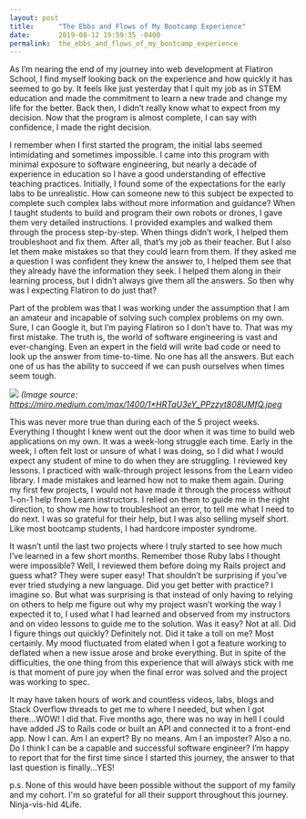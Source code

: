 ```yaml
---
layout: post
title:      "The Ebbs and Flows of My Bootcamp Experience"
date:       2019-08-12 19:59:35 -0400
permalink:  the_ebbs_and_flows_of_my_bootcamp_experience
---
```



As I’m nearing the end of my journey into web development at Flatiron School, I find myself looking back on the experience and how quickly it has seemed to go by.  It feels like just yesterday that I quit my job as in STEM education and made the commitment to learn a new trade and change my life for the better.  Back then, I didn’t really know what to expect from my decision.  Now that the program is almost complete, I can say with confidence, I made the right decision.  

I remember when I first started the program, the initial labs seemed intimidating and sometimes impossible.  I came into this program with minimal exposure to software engineering, but nearly a decade of experience in education so I have a good understanding of effective teaching practices.  Initially, I found some of the expectations for the early labs to be unrealistic.  How can someone new to this subject be expected to complete such complex labs without more information and guidance?  When I taught students to build and program their own robots or drones, I gave them very detailed instructions.  I provided examples and walked them through the process step-by-step.  When things didn’t work, I helped them troubleshoot and fix them.  After all, that’s my job as their teacher.  But I also let them make mistakes so that they could learn from them.  If they asked me a question I was confident they knew the answer to, I helped them see that they already have the information they seek.  I helped them along in their learning process, but I didn’t always give them all the answers.  So then why was I expecting Flatiron to do just that?

Part of the problem was that I was working under the assumption that I am an amateur and incapable of solving such complex problems on my own.  Sure, I can Google it, but I’m paying Flatiron so I don’t have to.  That was my first mistake.  The truth is, the world of software engineering is vast and ever-changing.  Even an expert in the field will write bad code or need to look up the answer from time-to-time.  No one has all the answers.  But each one of us has the ability to succeed if we can push ourselves when times seem tough.  

![](https://miro.medium.com/max/1400/1*HRTaU3eY_PPzzyt808UMfQ.jpeg)
*(Image source: https://miro.medium.com/max/1400/1*HRTaU3eY_PPzzyt808UMfQ.jpeg*

This was never more true than during each of the 5 project weeks.  Everything I thought I knew went out the door when it was time to build web applications on my own.  It was a week-long struggle each time.  Early in the week, I often felt lost or unsure of what I was doing, so I did what I would expect any student of mine to do when they are struggling.  I reviewed key lessons.  I practiced with walk-through project lessons from the Learn video library.  I made mistakes and learned how not to make them again.  During my first few projects, I would not have made it through the process without 1-on-1 help from Learn instructors.  I relied on them to guide me in the right direction, to show me how to troubleshoot an error, to tell me what I need to do next.  I was so grateful for their help, but I was also selling myself short.  Like most bootcamp students, I had hardcore imposter syndrome. 

It wasn’t until the last two projects where I truly started to see how much I’ve learned in a few short months.  Remember those Ruby labs I thought were impossible?  Well, I reviewed them before doing my Rails project and guess what?  They were super easy!  That shouldn’t be surprising if you’ve ever tried studying a new language.  Did you get better with practice?  I imagine so.  But what was surprising is that instead of only having to relying on others to help me figure out why my project wasn’t working the way I expected it to, I used what I had learned and observed from my instructors and on video lessons to guide me to the solution.  Was it easy?  Not at all.   Did I figure things out quickly?  Definitely not.  Did it take a toll on me?  Most certainly.  My mood fluctuated from elated when I got a feature working to deflated when a new issue arose and broke everything.  But in spite of the difficulties, the one thing from this experience that will always stick with me is that moment of pure joy when the final error was solved and the project was working to spec.   

It may have taken hours of work and countless videos, labs, blogs and Stack Overflow threads to get me to where I needed, but when I got there...WOW!  I did that.  Five months ago, there was no way in hell I could have added JS to Rails code or built an API and connected it to a front-end app.  Now I can.  Am I an expert?  By no means.  Am I an imposter?  Also a no.  Do I think I can be a capable and successful software engineer?  I’m happy to report that for the first time since I started this journey, the answer to that last question is finally...YES!

p.s.  None of this would have been possible without the support of my family and my cohort.  I'm so grateful for all their support throughout this journey.  Ninja-vis-hid 4Life.  

